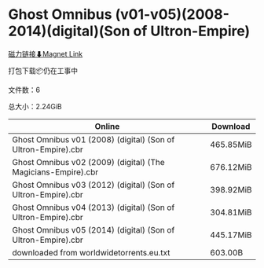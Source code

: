 # Ghost Omnibus (v01-v05)(2008-2014)(digital)(Son of Ultron-Empire)

[磁力链接⬇Magnet Link](magnet:?xt=urn:btih:2488d7e9506b0f393002b53b90086dd3a891036f&dn=Ghost%20Omnibus%20%28v01-v05%29%282008-2014%29%28digital%29%28Son%20of%20Ultron-Empire%29)

打包下载📦仍在工事中

文件数：6

总大小：2.24GiB

Online | Download
--- | ---
Ghost Omnibus v01 (2008) (digital) (Son of Ultron-Empire).cbr | 465.85MiB
Ghost Omnibus v02 (2009) (digital) (The Magicians-Empire).cbr | 676.12MiB
Ghost Omnibus v03 (2012) (digital) (Son of Ultron-Empire).cbr | 398.92MiB
Ghost Omnibus v04 (2013) (digital) (Son of Ultron-Empire).cbr | 304.81MiB
Ghost Omnibus v05 (2014) (digital) (Son of Ultron-Empire).cbr | 445.17MiB
downloaded from worldwidetorrents.eu.txt | 603.00B